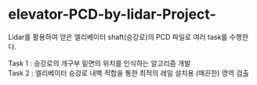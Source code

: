 # elevator-PCD-by-lidar-Project-
Lidar를 활용하여 얻은 엘리베이터 shaft(승강로)의 PCD 파일로 여러 task를 수행한다.

Task 1 : 승강로의 개구부 밑면의 위치를 인식하는 알고리즘 개발 \
Task 2 : 엘리베이터 승강로 내벽 적합을 통한 최적의 레일 설치용 (매끈한) 영역 검출

